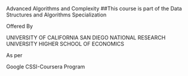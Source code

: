 Advanced Algorithms and Complexity
##This course is part of the Data Structures and Algorithms Specialization

Offered By

UNIVERSITY OF CALIFORNIA SAN DIEGO
NATIONAL RESEARCH UNIVERSITY HIGHER SCHOOL OF ECONOMICS

As per 

Google CSSI-Coursera Program
